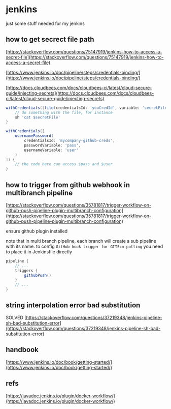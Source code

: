 # jenkins

just some stuff needed for my jenkins

## how to get secrect file path

[https://stackoverflow.com/questions/75147919/jenkins-how-to-access-a-secret-file](https://stackoverflow.com/questions/75147919/jenkins-how-to-access-a-secret-file)

[https://www.jenkins.io/doc/pipeline/steps/credentials-binding/](https://www.jenkins.io/doc/pipeline/steps/credentials-binding/)

[https://docs.cloudbees.com/docs/cloudbees-ci/latest/cloud-secure-guide/injecting-secrets](https://docs.cloudbees.com/docs/cloudbees-ci/latest/cloud-secure-guide/injecting-secrets)

```groovy
withCredentials([file(credentialsId: 'youCredId', variable: 'secretFile')]) {
    // do something with the file, for instance
    sh 'cat $secretFile'
}
```

```groovy
withCredentials([
    usernamePassword(
        credentialsId: 'mycompany-github-creds',
        passwordVariable: 'pass',
        usernameVariable: 'user'
    )
]) {
    // the code here can access $pass and $user
}
```

## how to trigger from github webhook in multibranch pipeline

[https://stackoverflow.com/questions/35781817/trigger-workflow-on-github-push-pipeline-plugin-multibranch-configuration](https://stackoverflow.com/questions/35781817/trigger-workflow-on-github-push-pipeline-plugin-multibranch-configuration)

ensure github plugin installed

note that in multi branch pipeline, each branch will create a sub pipeline with its name.
to config `GitHub hook trigger for GITScm polling` you need to place it in Jenkinsfile directly

```groovy
pipeline {
    // ...
    triggers {
        githubPush()
    }
    // ...
}
```

## string interpolation error bad substitution

SOLVED [https://stackoverflow.com/questions/37219348/jenkins-pipeline-sh-bad-substitution-error](https://stackoverflow.com/questions/37219348/jenkins-pipeline-sh-bad-substitution-error)

## handbook

[https://www.jenkins.io/doc/book/getting-started/](https://www.jenkins.io/doc/book/getting-started/)

## refs

[https://javadoc.jenkins.io/plugin/docker-workflow/](https://javadoc.jenkins.io/plugin/docker-workflow/)
